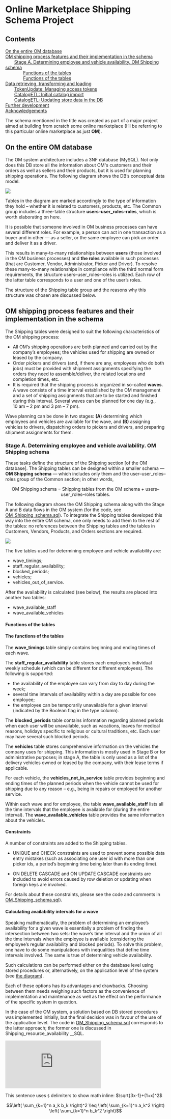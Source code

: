 
# Online Marketplace Shipping Schema Project

## Contents
[On the entire OM database](#EntireDB) <br /> 
[OM shipping process features and their implementation in the schema](#Shipping_features) <br />
  [Stage A. Determining employee and vehicle availability. OM Shipping schema](#Determining_availability) <br />
    [Functions of the tables](#Table_functions) <br />
    [Functions of the tables](#Table_functions) <br />
[Data retrieving, transforming and loading](#RTL) <br />
  [TokenUpdate: Managing access tokens](#tokens) <br />
  [CatalogETL: Initial catalog import](#initial_import) <br />
  [CatalogETL: Updating store data in the DB](#updating_data) <br />
[Further development](#further_development) <br />
[Acknowledgements](#acknowledgements) <br />

The schema mentioned in the title was created as part of a major project aimed at building from scratch some online marketplace (I’ll be referring to this particular online marketplace as just **OM**). 

<a name = "EntireDB"><h2>On the entire OM database</h2></a>

The OM system architecture includes a 3NF database (MySQL). Not only does this DB store all the information about OM's customers and their orders as well as sellers and their products, but it is used for planning shipping operations. 
The following diagram shows the DB’s conceptual data model:

![ ](https://github.com/AndreiMaikov/MVM_Shipping--SQL/blob/main/images/OM.svg)

Tables in the diagram are marked accordingly to the type of information they hold – whether it is related to customers, products, etc. The Common group includes a three-table structure **users&ndash;user_roles&ndash;roles**, which is worth elaborating on here.

It is possible that someone involved in OM business processes can have several different roles. For example, a person can act in one transaction as a buyer and in other &mdash; as a seller, or the same employee can pick an order and deliver it as a driver. 

This results in many-to-many relationships between **users** (those involved in the OM business processes) and **the roles** available in such processes (that are Customer, Vendor, Administrator, Picker and Driver). To resolve these many-to-many relationships in compliance with the third normal form requirements, the structure users&ndash;user_roles&ndash;roles is utilized. Each row of the latter table corresponds to a user and one of the user’s roles.

The structure of the Shipping table group and the reasons why this structure was chosen are discussed below.


<a name = "Shipping_features"><h2>OM shipping process features and their implementation in the schema</h2></a>

The Shipping tables were designed to suit the following characteristics of the OM shipping process:

- All OM’s shipping operations are both planned and carried out by the company’s employees; the vehicles used for shipping are owned or leased by the company.
- Order pickers and drivers (and, if there are any, employees who do both jobs) must be provided with shipment assignments specifying the orders they need to assemble/deliver, the related locations and  completion times, etc.
- It is required that the shipping process is organized in so-called **waves**. A wave consists of a time interval established by the OM management and a set of shipping assignments that are to be started and finished during this interval. Several waves can be planned for one day (e.g., 10&nbsp;am&nbsp;&ndash;&nbsp;2&nbsp;pm and 3&nbsp;pm&nbsp;&ndash;&nbsp;7&nbsp;pm).

Wave planning can be done in two stages: 
    **(A**)&nbsp;determining which employees and vehicles are available for the wave, and
    **(B)**&nbsp;assigning vehicles to drivers, dispatching  orders to pickers and drivers, and preparing shipment assignments for them.
    
    

<a name = "Determining_availability"><h3>Stage A. Determining employee and vehicle availability. OM Shipping schema</h3></a>

These tasks define the structure of the Shipping section [of the OM database]. The Shipping tables can be designed within a smaller schema &mdash; **OM Shipping schema**&nbsp;&mdash; which includes only them and the user–user_roles–roles group of the Common section; in other words,
<p align = "center">
   OM Shipping schema =  Shipping tables from the OM schema + users&ndash;user_roles&ndash;roles tables.
</p>

The following diagram shoes the OM Shipping schema along with the Stage A and B data flows in the OM system (for the code, see
<a href="https://github.com/AndreiMaikov/MVM_Shipping--SQL/tree/main/src/OM_Shipping_schema.sql">OM_Shipping_schema.sql</a>).
To integrate the Shipping tables developed this way into the entire OM schema, one only needs to add them to the rest of the tables: no references between the Shipping tables and the tables in Customers, Vendors, Products, and Orders sections are required.



<a name = "OM_Shipping diagram">
	
![ ](https://github.com/AndreiMaikov/MVM_Shipping--SQL/blob/main/images/OM_Shipping.svg)
	
</a>

The five tables used for determining employee and vehicle availability are:
- wave_timings;
- staff_regular_availability;
- blocked_periods;
- vehicles;
- vehicles_out_of_service.

After the availability is calculated (see below), the results are placed into another two tables:
- wave_available_staff
- wave_available_vehicles

#### Functions of the tables
<a name = "Table_functions"><h4>The functions of the tables</h4></a>

The **wave_timings** table simply contains beginning and ending times of each wave.

The **staff_regular_availability** table stores each employee’s individual weekly schedule (which can be different for different employees).  The following is supported:
- the availability of the employee can vary from day to day during the week;
- several time intervals of availability within a day are possible for one employee;
- the employee can be temporarily unavailable for a given interval (indicated by the Boolean flag in the type column).

The **blocked_periods** table contains information regarding planned periods when each user will be unavailable, 
	such as vacations, leaves for medical reasons, 
	holidays specific to religious or cultural traditions, etc.
	Each user may have several such blocked periods.
	
The **vehicles** table stores comprehensive information on the vehicles the company uses for shipping. This information is mostly used in Stage B or for administrative purposes; in stage A, the table is only used as a list of the delivery vehicles owned or leased by the company, with their lease terms if applicable.

For each vehicle, the **vehicles_not_in_service** table provides beginning and ending times of the planned periods when the vehicle cannot be used for shipping due to any reason – e.g., being in repairs or employed for another service. 

Within each wave and for employee, the table **wave_available_staff** lists all the time intervals that the employee is available for (during the entire interval). The **wave_available_vehicles** table provides the same information about the vehicles.

#### Constraints

A number of constraints are added to the Shipping tables.

- UNIQUE and CHECK constraints are used to prevent some possible data entry mistakes (such as associating one user id with more than one picker ids, a period’s beginning time being later than its ending time). 

- ON DELETE CASCADE and ON UPDATE CASCADE constraints are included to avoid errors caused by row deletion or updating when foreign keys are involved. 

For details about these constraints, please see the code and comments in
<a href="https://github.com/AndreiMaikov/MVM_Shipping--SQL/tree/main/src/OM_Shipping_schema.sql">OM_Shipping_schema.sql</a>).

#### Calculating availability intervals for a wave

Speaking mathematically, the problem of determining an employee’s availability for a given wave is essentially a problem of finding the intersection between two sets: the wave’s time interval and the union of all the time intervals when the employee is available (considering the employee’s regular availability and blocked periods). To solve this problem, one have to do some manipulations with inequalities that define time intervals involved. The same is true of determining vehicle availability.

Such calculations can be performed either on the database level using stored procedures or, alternatively, on the application level of the system (see 
<a href = "#OM_Shipping diagram">the diagram</a>).

Each of these options has its advantages and drawbacks. Choosing between them needs weighing such factors as the convenience of implementation and maintenance as well as the effect on the performance of the specific system in question.

In the case of the OM system, a solution based on DB stored procedures was implemented initially, but the final decision was in favour of the use of the application level. The code in 
<a href="https://github.com/AndreiMaikov/MVM_Shipping--SQL/tree/main/src/OM_Shipping_schema.sql">OM_Shipping_schema.sql</a>
corresponds to the latter approach; the former one is discussed in Shipping_resource_availability __SQL.


![\Large x=\frac{-b\pm\sqrt{b^2-4ac}}{2a}](https://latex.codecogs.com/svg.latex?x%3D%5Cfrac%7B-b%5Cpm%5Csqrt%7Bb%5E2-4ac%7D%7D%7B2a%7D)

This sentence uses `$` delimiters to show math inline: $\sqrt{3x-1}+(1+x)^2$

$$\left( \sum_{k=1}^n a_k b_k \right)^2 \leq \left( \sum_{k=1}^n a_k^2 \right) \left( \sum_{k=1}^n b_k^2 \right)$$
